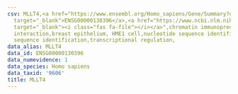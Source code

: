 ```yaml
---
csv: MLLT4,<a href="https://www.ensembl.org/Homo_sapiens/Gene/Summary?db=core;g=ENSG00000130396"
  target="_blank">ENSG00000130396</a>,<a href="https://www.ncbi.nlm.nih.gov/pubmed/22863008"
  target="_blank"><i class="fas fa-file"></i></a>",chromatin immunoprecipitation assay,direct
  interaction,breast epithelium, HME1 cell,nucleotide sequence identification,nucleotide
  sequence identification,transcriptional regulation,
data_alias: MLLT4
data_id: ENSG00000130396
data_numevidence: 1
data_species: Homo sapiens
data_taxid: '9606'
title: MLLT4
---
```

